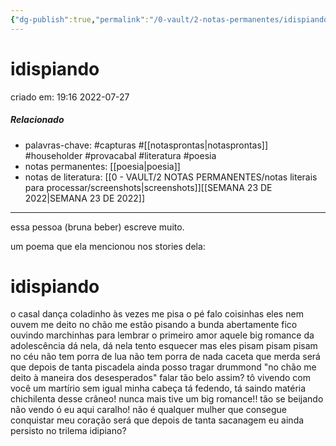 ```yaml
---
{"dg-publish":true,"permalink":"/0-vault/2-notas-permanentes/idispiando/","tags":["permanente","capturas","householder","provacabal","literatura","poesia"],"dgHomeLink":true,"dgShowLocalGraph":true,"dgShowFileTree":true,"dgEnableSearch":true,"noteIcon":""}
---
```


# idispiando
criado em: 19:16 2022-07-27

##### Relacionado
- palavras-chave: #capturas #[[notasprontas\|notasprontas]] #householder #provacabal #literatura #poesia
- notas permanentes: [[poesia\|poesia]]
- notas de literatura: [[0 - VAULT/2 NOTAS PERMANENTES/notas literais para processar/screenshots\|screenshots]][[SEMANA 23 DE 2022\|SEMANA 23 DE 2022]]

---

essa pessoa (bruna beber)  escreve muito. 

um poema que ela mencionou nos stories dela:

# idispiando
o casal dança coladinho às vezes me pisa o pé
falo coisinhas eles nem ouvem me deito no chão
me estão pisando a bunda abertamente
fico ouvindo marchinhas para lembrar o primeiro amor
aquele big romance da adolescência
dá nela, dá nela
tento esquecer mas eles pisam pisam pisam
no céu não tem porra de lua não tem porra de nada caceta que merda
será que depois de tanta piscadela ainda posso tragar drummond "no chão me deito à maneira dos desesperados"
falar tão belo assim?
tô vivendo com você um martírio sem igual
minha cabeça tá fedendo, tá saindo matéria chichilenta desse crâneo!
nunca mais tive um big romance!!
tão se beijando não vendo ó eu aqui caralho!
não é qualquer mulher que consegue conquistar meu coração
será que depois de tanta sacanagem eu ainda persisto no trilema idipiano?


